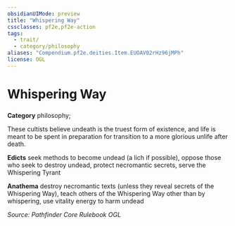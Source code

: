 ```yaml
---
obsidianUIMode: preview
title: "Whispering Way"
cssclasses: pf2e,pf2e-action
tags:
  - trait/
  - category/philosophy
aliases: "Compendium.pf2e.deities.Item.EUOAV02rHz96jMPh"
license: OGL
---
```

# Whispering Way

### 

**Category** philosophy; 




These cultists believe undeath is the truest form of existence, and life is meant to be spent in preparation for transition to a more glorious unlife after death.

**Edicts** seek methods to become undead (a lich if possible), oppose those who seek to destroy undead, protect necromantic secrets, serve the Whispering Tyrant

**Anathema** destroy necromantic texts (unless they reveal secrets of the Whispering Way), teach others of the Whispering Way other than by whispering, use vitality energy to harm undead

*Source: Pathfinder Core Rulebook*
*OGL*